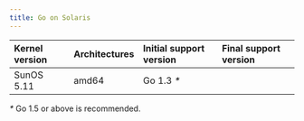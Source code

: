 ```yaml
---
title: Go on Solaris
---
```


| **Kernel version** | **Architectures** | **Initial support version** | **Final support version** |
|:-------------------|:------------------|:----------------------------|:--------------------------|
| SunOS 5.11         | amd64             | Go 1.3 _*_                  |                           |

_*_ Go 1.5 or above is recommended.
